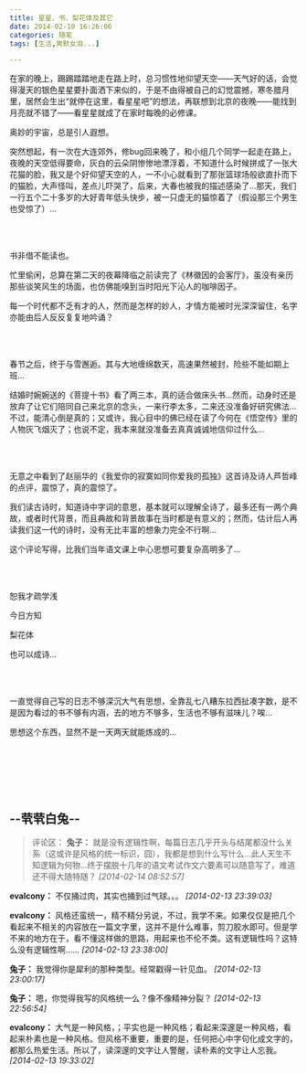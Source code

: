 ```yaml
---
title: 星星、书、梨花体及其它
date: 2014-02-10 16:26:06
categories: 随笔
tags: [生活,男默女泪...]

---
```

在家的晚上，踢踢踏踏地走在路上时，总习惯性地仰望天空——天气好的话，会觉得漫天的银色星星要扑面洒下来似的，于是不由得被自己的幻觉震撼，寒冬腊月里，居然会生出“就停在这里，看星星吧”的想法，再联想到北京的夜晚——能找到月亮就不错了——看星星就成了在家时每晚的必修课。

奥妙的宇宙，总是引人遐想。

突然想起，有一次在大连郊外，修bug回来晚了，和小组几个同学一起走在路上，夜晚的天空低得要命，灰白的云朵阴惨惨地漂浮着，不知道什么时候拼成了一张大花猫的脸，我又是个好仰望天空的人，一不小心就看到了那张篮球场般欲直扑而下的猫脸，大声怪叫，差点儿吓哭了，后来，大春也被我的描述感染了...那天，我们一行五个二十多岁的大好青年低头快步，被一只虚无的猫惊着了（假设那三个男生也受惊了）...

<br /><br />

书非借不能读也。

忙里偷闲，总算在第二天的夜幕降临之前读完了《林徽因的会客厅》，虽没有亲历那些谈笑风生的场面，也仿佛能嗅到当时阳光下沁人的咖啡因子。

每一个时代都不乏有才的人，然而是怎样的妙人，才情方能被时光深深留住，名字亦能由后人反反复复地吟诵？

<br /><br />

春节之后，终于与雪邂逅。其与大地缠绵数天，高速果然被封，险些不能如期上班...

结婚时婉婉送的《菩提十书》看了两三本，真的适合做床头书...然而，动身时还是放弃了让它们陪同自己来北京的念头，一来行李太多，二来还没准备好研究佛法...不过，能清心倒是真的；又或许，我心目中的佛已经在读了今何在《悟空传》里的人物灰飞烟灭了；也说不定，我本来就没准备去真真诚诚地信仰过什么...

<br /><br />

无意之中看到了赵丽华的《我爱你的寂寞如同你爱我的孤独》这首诗及诗人芦哲峰的点评，震惊了，真的震惊了。

我们读古诗时，知道诗中字词的意思，基本就可以理解全诗了，最多还有一两个典故，或者时代背景，而且典故和背景故事在当时都是有意义的；然而，估计后人再读我们这一代的诗时，没有无比丰富的想象力完全不行啊...

这个评论写得，比我们当年语文课上中心思想可要复杂高明多了...

<br /><br />

恕我才疏学浅

今日方知

梨花体

也可以成诗...

<br /><br />

一直觉得自己写的日志不够深沉大气有思想，全靠乱七八糟东拉西扯凑字数，是不是因为看过的书不够有内涵，去的地方不够多，生活也不够有滋味儿？唉...

思想这个东西，显然不是一天两天就能炼成的...

<br /><br />

<br /><br />

--茕茕白兔--
---
>评论区：
>**兔子：** 就是没有逻辑性啊，每篇日志几乎开头与结尾都没什么关系（这或许是风格的统一标识，囧），我都是想到什么写什么...此人天生不知逻辑为何物...终于摆脱十几年的语文考试作文六要素可以随意写了，难道还不得大随特随？  *[2014-02-14 08:52:57]*
>
**evalcony：** 不仅捅过肉，其实也捅到过气球。。。  *[2014-02-13 23:39:03]*
>
**evalcony：** 风格还蛮统一，精不精分另说，不过，我学不来。如果仅仅是把几个看起来不相关的内容放在一篇文字里，这并不是什么难事，剪刀胶水即可。但是学不来的地方在于，看不懂这样做的思路，用起来也不伦不类。这有逻辑性吗？这特么没有逻辑性啊……  *[2014-02-13 23:38:00]*
>
**兔子：** 我觉得你是犀利的那种类型。经常戳得一针见血。  *[2014-02-13 23:00:17]*
>
**兔子：** 嗯，你觉得我写的风格统一么？像不像精神分裂？  *[2014-02-13 22:56:54]*
>
**evalcony：** 大气是一种风格，；平实也是一种风格；看起来深邃是一种风格，看起来朴素也是一种风格。但风格不重要，重要的是，任何把心中字句化成文字的，都那么热爱生活。所以了，读深邃的文字让人警醒，读朴素的文字让人忘我。  *[2014-02-13 19:33:02]*
>
